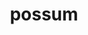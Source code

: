 ---
title: possum
meaning: to be able
ch: five
pos: verb
infend: posse
conjugation: irregular
derivative: possible
---